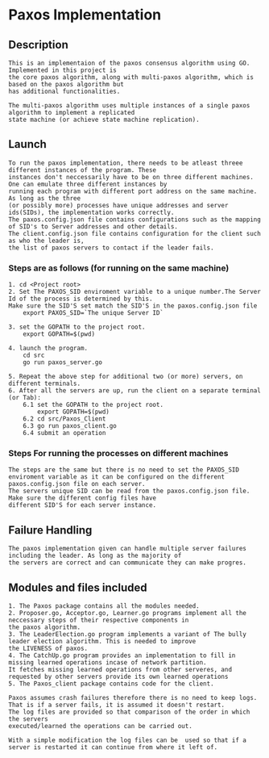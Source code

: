 # Paxos Implementation  

## Description

    This is an implementaion of the paxos consensus algorithm using GO.  Implemented in this project is 
    the core paxos algorithm, along with multi-paxos algorithm, which is based on the paxos algorithm but
    has additional functionalities.
    
    The multi-paxos algorithm uses multiple instances of a single paxos algorithm to implement a replicated
    state machine (or achieve state machine replication).

## Launch

    To run the paxos implementation, there needs to be atleast threee different instances of the program. These
    instances don't neccessarily have to be on three different machines. One can emulate three different instances by
    running each program with different port address on the same machine. As long as the three
    (or possibly more) processes have unique addresses and server ids(SIDs), the implementation works correctly.
    The paxos.config.json file contains configurations such as the mapping of SID's to Server addresses and other details.
    The client.config.json file contains configuration for the client such as who the leader is,
    the list of paxos servers to contact if the leader fails.

### Steps are as follows (for running on the same machine)

    1. cd <Project root>
    2. Set The PAXOS_SID enviroment variable to a unique number.The Server Id of the process is determined by this.
    Make sure the SID'S set match the SID'S in the paxos.config.json file
        export PAXOS_SID=`The unique Server ID`

    3. set the GOPATH to the project root.
        export GOPATH=$(pwd)

    4. launch the program.
        cd src
        go run paxos_server.go

    5. Repeat the above step for additional two (or more) servers, on different terminals.
    6. After all the servers are up, run the client on a separate terminal (or Tab):
        6.1 set the GOPATH to the project root.
            export GOPATH=$(pwd)
        6.2 cd src/Paxos_Client
        6.3 go run paxos_client.go
        6.4 submit an operation

### Steps For running the processes on different machines

    The steps are the same but there is no need to set the PAXOS_SID
    enviroment variable as it can be configured on the different paxos.config.json file on each server.
    The servers unique SID can be read from the paxos.config.json file. Make sure the different config files have
    different SID'S for each server instance.

## Failure Handling

    The paxos implementation given can handle multiple server failures including the leader. As long as the majority of
    the servers are correct and can communicate they can make progres.

## Modules and files included

    1. The Paxos package contains all the modules needed.
    2. Proposer.go, Acceptor.go, Learner.go programs implement all the neccessary steps of their respective components in
    the paxos algorithm.
    3. The LeaderElection.go program implements a variant of The bully leader election algorithm. This is needed to improve
    the LIVENESS of paxos.
    4. The CatchUp.go program provides an implementation to fill in missing learned operations incase of network partition. 
    It fetches missing learned operations from other serveres, and requested by other servers provide its own learned operations
    5. The Paxos_client package contains code for the client.

    Paxos assumes crash failures therefore there is no need to keep logs. That is if a server fails, it is assumed it doesn't restart. 
    The log files are provided so that comparison of the order in which the servers
    executed/learned the operations can be carried out.

    With a simple modification the log files can be  used so that if a server is restarted it can continue from where it left of.
